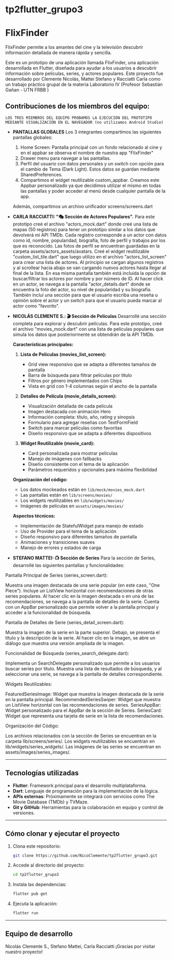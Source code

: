 # tp2flutter_grupo3

# FlixFinder

FlixFinder permite a los amantes del cine y la televisión descubrir información detallada de manera rápida y sencilla.

Este es un prototipo de una aplicación llamada FlixFinder, una aplicación desarrollada en Flutter, diseñada para ayudar a los usuarios a descubrir información sobre películas, series, y actores populares. 
Este proyecto fue desarrollado por Clemente Nicolás, Mattei Stefano y Racciatti Carla como un trabajo práctico grupal de la materia Laboratorio IV (Profesor Sebastián Gañan -  UTN FRBB )

## Contribuciones de los miembros del equipo: 
    LOS TRES MIEMBROS DEL EQUIPO PROBAMOS LA EJECUCIÓN DEL PROTOTIPO MEDIANTE VISUALIZACIÓN EN EL NAVEGADOR (no utilizamos Android Studio) 

- **PANTALLAS GLOBALES**
    Los 3 integrantes compartimos las siguientes pantallas globales: 
    1. Home Screen: Pantalla principal con un fondo relacionado al cine y en el appbar se observa el nombre de nuestra app "FlixFinder"
    2. Drawer menu para navegar a las pantallas. 
    2. Perfil del usuario con datos personales y un switch con opción para el cambio de Tema (Dark Light). Estos datos se guardan mediante SharedPreferences.
    4. Compartimos el widget reutilizable custom_appbar. Creamos este Appbar personalizado ya que decidimos utilizar el mismo en todas las pantallas y poder acceder al menú desde cualquier pantalla de la app. 

    Además, compartimos un archivo unificador screens/screens.dart 

- **CARLA RACCIATTI:  "🎭 Sección de Actores Populares".** 
    Para este prototipo creé el archivo "actors_mock.dart" donde creé una lista de mapas (50 registros) para tener un prototipo similar a los datos que devolverá mi API TMDb. Cada registro corresponde a un actor con datos como id, nombre, popularidad, biografía, foto de perfil y trabajos por los que es reconocido. 
    Las fotos de perfil se encuentran guardadas en la carpeta assets/actors_assets/avatars. 
    Creé el widget reutilizable "custom_list_tile.dart" que luego utilizo en el archivo "actors_list_screen" para crear una lista de actores. Al principio se cargan algunos registros y al scrollear hacia abajo se van cargando nuevos actores hasta llegar al final de la lista. 
    En esa misma pantalla también está incluida la opción de buscar/filtrar los actores por nombre y por número de ID. 
    Al hacer click en un actor, se navega a la pantalla "actor_details.dart" donde se encuentra la foto del actor, su nivel de popularidad y su biografía. 
    También incluí una sección para que el usuario escriba una reseña u opinión sobre el actor y un switch para que el usuario pueda marcar al actor como "favorito". 
    
- **NICOLÁS CLEMENTE S.: 🎬 Sección de Películas**
 Desarrollé una sección completa para explorar y descubrir películas. Para este prototipo, creé el archivo "movies_mock.dart" con una lista de películas populares que simula los datos que posteriormente se obtendrán de la API TMDb.

    **Características principales:**
    1. **Lista de Películas (movies_list_screen):**
        - Grid view responsivo que se adapta a diferentes tamaños de pantalla
        - Barra de búsqueda para filtrar películas por título
        - Filtros por género implementados con Chips
        - Vista en grid con 1-4 columnas según el ancho de la pantalla

    2. **Detalles de Película (movie_details_screen):**
        - Visualización detallada de cada película
        - Imagen destacada con animación Hero
        - Información completa: título, año, rating y sinopsis
        - Formulario para agregar reseñas con TextFormField
        - Switch para marcar películas como favoritas
        - Diseño responsivo que se adapta a diferentes dispositivos

    3. **Widget Reutilizable (movie_card):**
        - Card personalizada para mostrar películas
        - Manejo de imágenes con fallbacks
        - Diseño consistente con el tema de la aplicación
        - Parámetros requeridos y opcionales para máxima flexibilidad

    **Organización del código:**
    - Los datos mockeados están en `lib/mock/movies_mock.dart`
    - Las pantallas están en `lib/screens/movies/`
    - Los widgets reutilizables en `lib/widgets/movies/`
    - Imágenes de películas en `assets/images/movies/`

    **Aspectos técnicos:**
    - Implementación de StatefulWidget para manejo de estado
    - Uso de Provider para el tema de la aplicación
    - Diseño responsivo para diferentes tamaños de pantalla
    - Animaciones y transiciones suaves
    - Manejo de errores y estados de carga


- **STEFANO MATTEI: 📺 Sección de Series**
Para la sección de Series, desarrollé las siguientes pantallas y funcionalidades:

Pantalla Principal de Series (series_screen.dart):

Muestra una imagen destacada de una serie popular (en este caso, "One Piece").
Incluye un ListView horizontal con recomendaciones de otras series populares.
Al hacer clic en la imagen destacada o en una de las recomendaciones, se navega a la pantalla de detalles de la serie.
Cuenta con un AppBar personalizado que permite volver a la pantalla principal y acceder a la funcionalidad de búsqueda.


Pantalla de Detalles de Serie (series_detail_screen.dart):

Muestra la imagen de la serie en la parte superior.
Debajo, se presenta el título y la descripción de la serie.
Al hacer clic en la imagen, se abre un diálogo que muestra una versión ampliada de la imagen.


Funcionalidad de Búsqueda (series_search_delegate.dart):

Implementa un SearchDelegate personalizado que permite a los usuarios buscar series por título.
Muestra una lista de resultados de búsqueda, y al seleccionar una serie, se navega a la pantalla de detalles correspondiente.


Widgets Reutilizables:

FeaturedSeriesImage: Widget que muestra la imagen destacada de la serie en la pantalla principal.
RecommendedSeriesSwiper: Widget que muestra un ListView horizontal con las recomendaciones de series.
SeriesAppBar: Widget personalizado para el AppBar de la sección de Series.
SeriesCard: Widget que representa una tarjeta de serie en la lista de recomendaciones.


Organización del Código:

Los archivos relacionados con la sección de Series se encuentran en la carpeta lib/screens/series/.
Los widgets reutilizables se encuentran en lib/widgets/series_widgets/.
Las imágenes de las series se encuentran en assets/images/series_images/.


---------------------------------------------------------------------------------------------------------------------------------------
## Tecnologías utilizadas
- **Flutter**: Framework principal para el desarrollo multiplataforma.
- **Dart**: Lenguaje de programación para la implementación de la lógica.
- **APIs externas**: Próximamente se integrará con servicios como The Movie Database (TMDb) y TVMaze.
- **Git y GitHub**: Herramientas para la colaboración en equipo y control de versiones.

---

## Cómo clonar y ejecutar el proyecto
1. Clona este repositorio:
   ```bash
   git clone https://github.com/NicoClemente/tp2flutter_grupo3.git
   ```
2. Accede al directorio del proyecto:
   ```bash
   cd tp2flutter_grupo3
   ```
3. Instala las dependencias:
   ```bash
   flutter pub get
   ```
5. Ejecuta la aplicación:
   ```bash
   flutter run
   ```

---

## Equipo de desarrollo
Nicolás Clemente S., Stefano Mattei, Carla Racciatti
¡Gracias por visitar nuestro proyecto! 

